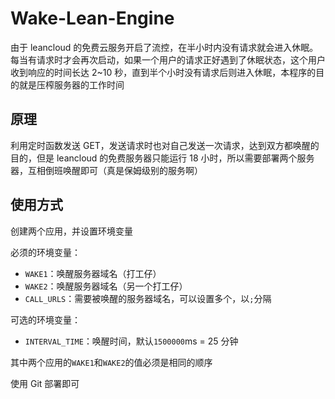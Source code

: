 # Wake-Lean-Engine

由于 leancloud 的免费云服务开启了流控，在半小时内没有请求就会进入休眠。每当有请求时才会再次启动，如果一个用户的请求正好遇到了休眠状态，这个用户收到响应的时间长达 2~10 秒，直到半个小时没有请求后则进入休眠，本程序的目的就是压榨服务器的工作时间

## 原理

利用定时函数发送 GET，发送请求时也对自己发送一次请求，达到双方都唤醒的目的，但是 leancloud 的免费服务器只能运行 18 小时，所以需要部署两个服务器，互相倒班唤醒即可（真是保姆级别的服务啊）

## 使用方式

创建两个应用，并设置环境变量

必须的环境变量：

+ `WAKE1`：唤醒服务器域名（打工仔）
+ `WAKE2`：唤醒服务器域名（另一个打工仔）
+ `CALL_URLS`：需要被唤醒的服务器域名，可以设置多个，以`;`分隔

可选的环境变量：

+ `INTERVAL_TIME`：唤醒时间，默认`1500000`ms = 25 分钟

其中两个应用的`WAKE1`和`WAKE2`的值必须是相同的顺序

使用 Git 部署即可

